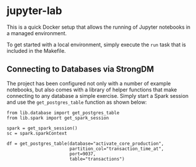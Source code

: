 # jupyter-lab

This is a quick Docker setup that allows the running of Jupyter notebooks in a managed environment.

To get started with a local environment, simply execute the `run` task that is included in the Makefile.

## Connecting to Databases via StrongDM

The project has been configured not only with a number of example notebooks, but also comes with a library of helper functions that make connecting to any database a simple exercise.  Simply start a Spark session and use the `get_postgres_table` function as shown below:

```
from lib.database import get_postgres_table
from lib.spark import get_spark_session

spark = get_spark_session()
sc = spark.sparkContext

df = get_postgres_table(database="activate_core_production",
                        partition_col="transaction_time_at",
                        port=9037,
                        table="transactions")
```